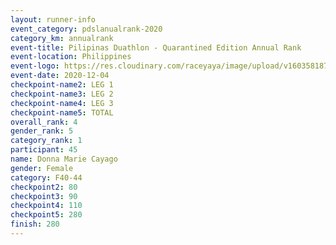 ```yaml
--- 
layout: runner-info 
event_category: pdslanualrank-2020 
category_km: annualrank 
event-title: Pilipinas Duathlon - Quarantined Edition Annual Rank  
event-location: Philippines 
event-logo: https://res.cloudinary.com/raceyaya/image/upload/v1603581872/41E92198-22DE-4F19-946A-F3E262850A63_n9inde.png 
event-date: 2020-12-04 
checkpoint-name2: LEG 1 
checkpoint-name3: LEG 2 
checkpoint-name4: LEG 3 
checkpoint-name5: TOTAL 
overall_rank: 4
gender_rank: 5
category_rank: 1
participant: 45
name: Donna Marie Cayago
gender: Female
category: F40-44
checkpoint2: 80
checkpoint3: 90
checkpoint4: 110
checkpoint5: 280
finish: 280
--- 
```

